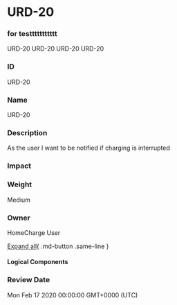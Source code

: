 

# URD-20
### for testtttttttttt
URD-20
URD-20
URD-20
URD-20

### ID

URD-20

### Name

URD-20

### Description

As the user I want to be notified if charging is interrupted

### Impact



### Weight

Medium

### Owner

HomeCharge User

[Expand all](#){ .md-button .same-line }

#### Logical Components


    



### Review Date

Mon Feb 17 2020 00:00:00 GMT+0000 (UTC)

